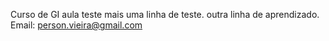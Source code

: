 Curso de GI
aula teste mais uma linha de teste.
outra linha de aprendizado.
Email: person.vieira@gmail.com

